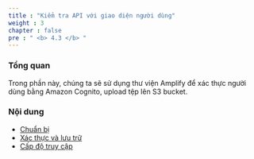 ```yaml
---
title : "Kiểm tra API với giao diện người dùng"
weight : 3
chapter : false
pre : " <b> 4.3 </b> "
---
```


### Tổng quan
Trong phần này, chúng ta sẽ sử dụng thư viện Amplify để xác thực người dùng bằng Amazon Cognito, upload tệp lên S3 bucket.

### Nội dung 
  - [Chuẩn bị](3.1-IntroduceAmplify/)
  - [Xác thực và lưu trữ](3.2-Preparation/)
  - [Cấp độ truy cập](3.3-Authenticationandstorage/)


